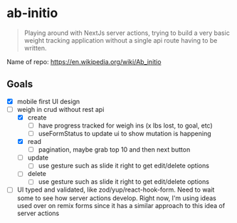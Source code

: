# ab-initio

> Playing around with NextJs server actions, trying to build a very basic weight tracking application without a single api route having to be written.

Name of repo: <https://en.wikipedia.org/wiki/Ab_initio>

## Goals

* [x] mobile first UI design
* [ ] weigh in crud without rest api
  * [X] create
    * [ ] have progress tracked for weigh ins (x lbs lost, to goal, etc)
    * [ ] useFormStatus to update ui to show mutation is happening
  * [X] read
    * [ ] pagination, maybe grab top 10 and then next button
  * [ ] update
    * [ ] use gesture such as slide it right to get edit/delete options
  * [ ] delete
    * [ ] use gesture such as slide it right to get edit/delete options
* [ ] UI typed and validated, like zod/yup/react-hook-form. Need to wait some to see how server actions develop. Right now, I'm using ideas used over on remix forms since it has a similar approach to this idea of server actions
